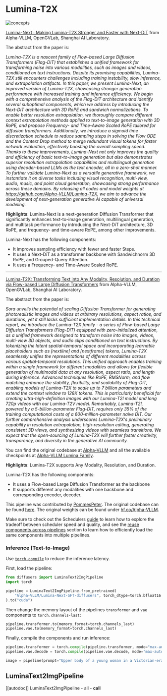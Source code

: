 <!--Copyright 2024 The HuggingFace Team. All rights reserved.

Licensed under the Apache License, Version 2.0 (the "License"); you may not use this file except in compliance with
the License. You may obtain a copy of the License at

http://www.apache.org/licenses/LICENSE-2.0

Unless required by applicable law or agreed to in writing, software distributed under the License is distributed on
an "AS IS" BASIS, WITHOUT WARRANTIES OR CONDITIONS OF ANY KIND, either express or implied. See the License for the
specific language governing permissions and limitations under the License.
-->

# Lumina-T2X
![concepts](https://github.com/Alpha-VLLM/Lumina-T2X/assets/54879512/9f52eabb-07dc-4881-8257-6d8a5f2a0a5a)

[Lumina-Next : Making Lumina-T2X Stronger and Faster with Next-DiT](https://github.com/Alpha-VLLM/Lumina-T2X/blob/main/assets/lumina-next.pdf) from Alpha-VLLM, OpenGVLab, Shanghai AI Laboratory.

The abstract from the paper is:

*Lumina-T2X is a nascent family of Flow-based Large Diffusion Transformers (Flag-DiT) that establishes a unified framework for transforming noise into various modalities, such as images and videos, conditioned on text instructions. Despite its promising capabilities, Lumina-T2X still encounters challenges including training instability, slow inference, and extrapolation artifacts. In this paper, we present Lumina-Next, an improved version of Lumina-T2X, showcasing stronger generation performance with increased training and inference efficiency. We begin with a comprehensive analysis of the Flag-DiT architecture and identify several suboptimal components, which we address by introducing the Next-DiT architecture with 3D RoPE and sandwich normalizations. To enable better resolution extrapolation, we thoroughly compare different context extrapolation methods applied to text-to-image generation with 3D RoPE, and propose Frequency- and Time-Aware Scaled RoPE tailored for diffusion transformers. Additionally, we introduce a sigmoid time discretization schedule to reduce sampling steps in solving the Flow ODE and the Context Drop method to merge redundant visual tokens for faster network evaluation, effectively boosting the overall sampling speed. Thanks to these improvements, Lumina-Next not only improves the quality and efficiency of basic text-to-image generation but also demonstrates superior resolution extrapolation capabilities and multilingual generation using decoder-based LLMs as the text encoder, all in a zero-shot manner. To further validate Lumina-Next as a versatile generative framework, we instantiate it on diverse tasks including visual recognition, multi-view, audio, music, and point cloud generation, showcasing strong performance across these domains. By releasing all codes and model weights at https://github.com/Alpha-VLLM/Lumina-T2X, we aim to advance the development of next-generation generative AI capable of universal modeling.*

**Highlights**: Lumina-Next is a next-generation Diffusion Transformer that significantly enhances text-to-image generation, multilingual generation, and multitask performance by introducing the Next-DiT architecture, 3D RoPE, and frequency- and time-aware RoPE, among other improvements.

Lumina-Next has the following components:
* It improves sampling efficiency with fewer and faster Steps.
* It uses a Next-DiT as a transformer backbone with Sandwichnorm 3D RoPE, and Grouped-Query Attention.
* It uses a Frequency- and Time-Aware Scaled RoPE.

---

[Lumina-T2X: Transforming Text into Any Modality, Resolution, and Duration via Flow-based Large Diffusion Transformers](https://arxiv.org/abs/2405.05945) from Alpha-VLLM, OpenGVLab, Shanghai AI Laboratory.

The abstract from the paper is:

*Sora unveils the potential of scaling Diffusion Transformer for generating photorealistic images and videos at arbitrary resolutions, aspect ratios, and durations, yet it still lacks sufficient implementation details. In this technical report, we introduce the Lumina-T2X family - a series of Flow-based Large Diffusion Transformers (Flag-DiT) equipped with zero-initialized attention, as a unified framework designed to transform noise into images, videos, multi-view 3D objects, and audio clips conditioned on text instructions. By tokenizing the latent spatial-temporal space and incorporating learnable placeholders such as [nextline] and [nextframe] tokens, Lumina-T2X seamlessly unifies the representations of different modalities across various spatial-temporal resolutions. This unified approach enables training within a single framework for different modalities and allows for flexible generation of multimodal data at any resolution, aspect ratio, and length during inference. Advanced techniques like RoPE, RMSNorm, and flow matching enhance the stability, flexibility, and scalability of Flag-DiT, enabling models of Lumina-T2X to scale up to 7 billion parameters and extend the context window to 128K tokens. This is particularly beneficial for creating ultra-high-definition images with our Lumina-T2I model and long 720p videos with our Lumina-T2V model. Remarkably, Lumina-T2I, powered by a 5-billion-parameter Flag-DiT, requires only 35% of the training computational costs of a 600-million-parameter naive DiT. Our further comprehensive analysis underscores Lumina-T2X's preliminary capability in resolution extrapolation, high-resolution editing, generating consistent 3D views, and synthesizing videos with seamless transitions. We expect that the open-sourcing of Lumina-T2X will further foster creativity, transparency, and diversity in the generative AI community.*


You can find the original codebase at [Alpha-VLLM](https://github.com/Alpha-VLLM/Lumina-T2X) and all the available checkpoints at [Alpha-VLLM Lumina Family](https://huggingface.co/collections/Alpha-VLLM/lumina-family-66423205bedb81171fd0644b).

**Highlights**: Lumina-T2X supports Any Modality, Resolution, and Duration.

Lumina-T2X has the following components:
* It uses a Flow-based Large Diffusion Transformer as the backbone
* It supports different any modalities with one backbone and corresponding encoder, decoder.

This pipeline was contributed by [PommesPeter](https://github.com/PommesPeter). The original codebase can be found [here](https://github.com/Alpha-VLLM/Lumina-T2X). The original weights can be found under [hf.co/Alpha-VLLM](https://huggingface.co/Alpha-VLLM).

<Tip>

Make sure to check out the Schedulers [guide](../../using-diffusers/schedulers.md) to learn how to explore the tradeoff between scheduler speed and quality, and see the [reuse components across pipelines](../../using-diffusers/loading.md#reuse-a-pipeline) section to learn how to efficiently load the same components into multiple pipelines.

</Tip>

### Inference (Text-to-Image)

Use [`torch.compile`](https://huggingface.co/docs/diffusers/main/en/tutorials/fast_diffusion#torchcompile) to reduce the inference latency.

First, load the pipeline:

```python
from diffusers import LuminaText2ImgPipeline
import torch

pipeline = LuminaText2ImgPipeline.from_pretrained(
	"Alpha-VLLM/Lumina-Next-SFT-diffusers", torch_dtype=torch.bfloat16
).to("cuda")
```

Then change the memory layout of the pipelines `transformer` and `vae` components to `torch.channels-last`:

```python
pipeline.transformer.to(memory_format=torch.channels_last)
pipeline.vae.to(memory_format=torch.channels_last)
```

Finally, compile the components and run inference:

```python
pipeline.transformer = torch.compile(pipeline.transformer, mode="max-autotune", fullgraph=True)
pipeline.vae.decode = torch.compile(pipeline.vae.decode, mode="max-autotune", fullgraph=True)

image = pipeline(prompt="Upper body of a young woman in a Victorian-era outfit with brass goggles and leather straps. Background shows an industrial revolution cityscape with smoky skies and tall, metal structures").images[0]
```

## LuminaText2ImgPipeline

[[autodoc]] LuminaText2ImgPipeline
	- all
	- __call__

